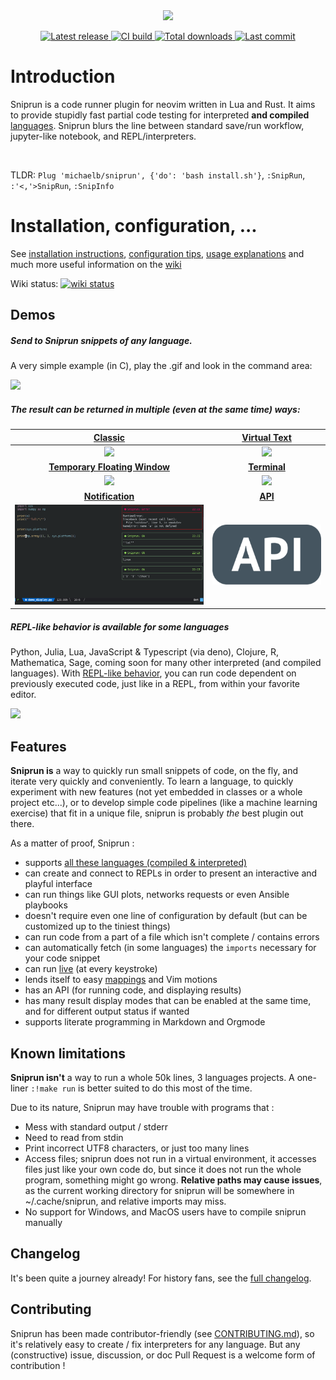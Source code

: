 <div style="text-align:center"><img src="ressources/visual_assets/Sniprun_transparent.png" /></div>

<div align="center"><p>
    <a href="https://github.com/michaelb/sniprun/releases/latest">
      <img alt="Latest release" src="https://img.shields.io/github/v/release/michaelb/sniprun" />
    </a>
     <a href="https://github.com/michaelb/sniprun/actions">
      <img alt="CI build" src="https://github.com/michaelb/sniprun/workflows/Rust/badge.svg" />
    </a>
    <a href="https://github.com/michaelb/sniprun/releases">
      <img alt="Total downloads" src="https://img.shields.io/github/downloads/michaelb/sniprun/total" />
    </a>
    <a href="https://github.com/michaelb/sniprun/pulse">
      <img alt="Last commit" src="https://img.shields.io/github/last-commit/michaelb/sniprun"/>
    </a>
</p>
</div>






# Introduction
Sniprun is a code runner plugin for neovim written in Lua and Rust. It aims to provide stupidly fast partial code testing for interpreted **and compiled** [languages](https://michaelb.github.io/sniprun/sources/README.html#support-levels-and-languages). Sniprun blurs the line between standard save/run workflow, jupyter-like notebook, and REPL/interpreters.


</br>

TLDR: `Plug 'michaelb/sniprun', {'do': 'bash install.sh'}`, `:SnipRun`, `:'<,'>SnipRun`, `:SnipInfo`

# Installation, configuration, ...

See [installation instructions](https://michaelb.github.io/sniprun/sources/README.html#installation), [configuration tips](https://michaelb.github.io/sniprun/sources/README.html#configuration), [usage explanations](https://michaelb.github.io/sniprun/sources/README.html#usage) and much more useful information on the [wiki](https://michaelb.github.io/sniprun/)

Wiki status: [![wiki status](https://github.com/michaelb/sniprun/actions/workflows/pages/pages-build-deployment/badge.svg)](https://github.com/michaelb/sniprun/actions/workflows/pages/pages-build-deployment)

## Demos

##### Send to Sniprun snippets of any language.
A very simple example (in C), play the .gif and look in the command area:

![](ressources/visual_assets/demo_c.gif)

##### The result can be returned in multiple (even at the same time) ways:

[Classic](ressources/display_classic.md)|  [Virtual Text](ressources/display_virtualtext.md)
:------------------------------------------:|:------------------:
![](ressources/visual_assets/classic.png)   | ![](ressources/visual_assets/virtual_text.png)
[**Temporary Floating Window**](ressources/display_floating_window.md)  |  [**Terminal**](ressources/display_terminal.md)
![](ressources/visual_assets/floating_window.png) | ![](ressources/visual_assets/terminal.png)
[**Notification**](ressources/display_notify.md) | [**API**](API.md)
![](ressources/visual_assets/nvimnotify.png) | ![](ressources/visual_assets/api.png)


##### REPL-like behavior is available for some languages

Python, Julia, Lua, JavaScript & Typescript (via deno), Clojure, R, Mathematica, Sage, coming soon for many other interpreted (and compiled languages).
With [REPL-like behavior](https://michaelb.github.io/sniprun/sources/README.html#repl-like-behavior), you can run code dependent on previously executed code, just like in a REPL, from within your favorite editor.

![](ressources/visual_assets/760091.png)


## Features

**Sniprun is** a way to quickly run small snippets of code, on the fly, and iterate very quickly and conveniently. To learn a language, to quickly experiment with new features (not yet embedded in classes or a whole project etc...), or to develop simple code pipelines (like a machine learning exercise) that fit in a unique file, sniprun is probably _the_ best plugin out there.

As a matter of proof, Sniprun :

 - supports [all these languages (compiled & interpreted)](https://michaelb.github.io/sniprun/sources/README.html#support-levels-and-languages)
 - can create and connect to REPLs in order to present an interactive and playful interface
 - can run things like GUI plots, networks requests or even Ansible playbooks
 - doesn't require even one line of configuration by default (but can be customized up to the tiniest things)
 - can run code from a part of a file which isn't complete / contains errors
 - can automatically fetch (in some languages) the `imports` necessary for your code snippet
 - can run [live](https://michaelb.github.io/sniprun/sources/README.html#live-mode) (at every keystroke)
 - lends itself to easy [mappings](https://michaelb.github.io/sniprun/sources/README.html#mappings-recommandations) and Vim motions
 - has an API (for running code, and displaying results)
 - has many result display modes that can be enabled at the same time, and for different output status if wanted
 - supports literate programming in Markdown and Orgmode

## Known limitations

**Sniprun isn't** a way to run a whole 50k lines, 3 languages projects. A one-liner `:!make run` is better suited to do this most of the time.

Due to its nature, Sniprun may have trouble with programs that :

- Mess with standard output / stderr
- Need to read from stdin
- Print incorrect UTF8 characters, or just too many lines
- Access files; sniprun does not run in a virtual environment, it accesses files just like your own code do, but since it does not run the whole program, something might go wrong. **Relative paths may cause issues**, as the current working directory for sniprun will be somewhere in ~/.cache/sniprun, and relative imports may miss.
- No support for Windows, and MacOS users have to compile sniprun manually 

## Changelog

It's been quite a journey already! For history fans, see the [full changelog](CHANGELOG.md).


## Contributing

Sniprun has been made contributor-friendly (see [CONTRIBUTING.md](CONTRIBUTING.md)), so it's relatively easy to create / fix interpreters for any language. But any (constructive) issue, discussion, or doc Pull Request is a welcome form of contribution !
